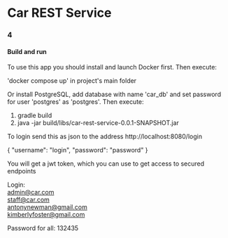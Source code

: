 # Car REST Service

### 4<br/>


#### Build and run

To use this app you should install and launch Docker first.
Then execute:

'docker compose up' in project's main folder

Or install PostgreSQL, add database with name 'car_db'
and set password for user 'postgres' as 'postgres'. Then execute:
1) gradle build
2) java -jar build/libs/car-rest-service-0.0.1-SNAPSHOT.jar


To login send this as json to the address http://localhost:8080/login

{
"username": "login",
"password": "password"
}

You will get a jwt token, which you can use to get access to secured endpoints

Login:<br/>
admin@car.com<br/>
staff@car.com<br/>
antonynewman@gmail.com<br/>
kimberlyfoster@gmail.com<br/>

Password for all:
132435

